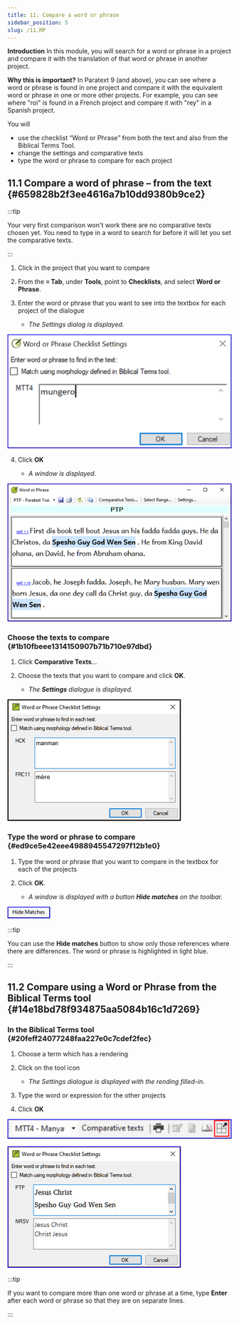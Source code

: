 ```yaml
---
title: 11. Compare a word or phrase
sidebar_position: 5
slug: /11.MP
---
```




**Introduction**  In this module, you will search for a word or phrase in a project and compare it with the translation of that word or phrase in another project.


**Why this is important?**  In Paratext 9 (and above), you can see where a word or phrase is found in one project and compare it with the equivalent word or phrase in one or more other projects. For example, you can see where "roi" is found in a French project and compare it with "rey" in a Spanish project.


You will

- use the checklist “Word or Phrase” from both the text and also from the Biblical Terms Tool.
- change the settings and comparative texts
- type the word or phrase to compare for each project

## 11.1 Compare a word of phrase – from the text {#659828b2f3ee4616a7b10dd9380b9ce2}


:::tip

Your very first comparison won't work there are no comparative texts chosen yet. You need to type in a word to search for before it will let you set the comparative texts.

:::




<div class='notion-row'>
<div class='notion-column' style={{width: 'calc((100% - (min(32px, 4vw) * 1)) * 0.5)'}}>

1. Click in the project that you want to compare

2. From the **≡ Tab**, under **Tools**, point to **Checklists**, and select **Word or Phrase**.

3. Enter the word or phrase that you want to see into the textbox for each project of the dialogue
    - _The Settings dialog is displayed_.

</div><div className='notion-spacer'></div>

<div class='notion-column' style={{width: 'calc((100% - (min(32px, 4vw) * 1)) * 0.5)'}}>


![](./1724975881.png)


</div><div className='notion-spacer'></div>
</div>


<div class='notion-row'>
<div class='notion-column' style={{width: 'calc((100% - (min(32px, 4vw) * 1)) * 0.5)'}}>


4. Click **OK**

    - _A window is displayed_.

</div><div className='notion-spacer'></div>

<div class='notion-column' style={{width: 'calc((100% - (min(32px, 4vw) * 1)) * 0.5)'}}>


![](./1832899552.png)


</div><div className='notion-spacer'></div>
</div>

### Choose the texts to compare {#1b10fbeee1314150907b71b710e97dbd}


<div class='notion-row'>
<div class='notion-column' style={{width: 'calc((100% - (min(32px, 4vw) * 1)) * 0.5)'}}>

1. Click **Comparative Texts**…

2. Choose the texts that you want to compare and click **OK**.
    - _The_ _**Settings**_ _dialogue is displayed._

</div><div className='notion-spacer'></div>

<div class='notion-column' style={{width: 'calc((100% - (min(32px, 4vw) * 1)) * 0.5)'}}>


![](./930301174.png)


</div><div className='notion-spacer'></div>
</div>

### Type the word or phrase to compare {#ed9ce5e42eee4988945547297f12b1e0}

1. Type the word or phrase that you want to compare in the textbox for each of the projects

<div class='notion-row'>
<div class='notion-column' style={{width: 'calc((100% - (min(32px, 4vw) * 1)) * 0.5)'}}>


2. Click **OK**.

    - _A window is displayed with a button_ _**Hide matches**_ _on the toolbar._

</div><div className='notion-spacer'></div>

<div class='notion-column' style={{width: 'calc((100% - (min(32px, 4vw) * 1)) * 0.5)'}}>


![](./1899548500.png)


</div><div className='notion-spacer'></div>
</div>

:::tip

You can use the **Hide matches** button to show only those references where there are differences. The word or phrase is highlighted in light blue.

:::




## 11.2 Compare using a Word or Phrase from the Biblical Terms tool {#14e18bd78f934875aa5084b16c1d7269}


### In the Biblical Terms tool {#20feff24077248faa227e0c7cdef2fec}

1. Choose a term which has a rendering

<div class='notion-row'>
<div class='notion-column' style={{width: 'calc((100% - (min(32px, 4vw) * 1)) * 0.5)'}}>


2. Click on the tool icon

    - _The Settings dialogue is displayed with the rending filled-in._


3. Type the word or expression for the other projects



4. Click **OK**


</div><div className='notion-spacer'></div>

<div class='notion-column' style={{width: 'calc((100% - (min(32px, 4vw) * 1)) * 0.5)'}}>


![](./1940364425.png)



![](./1033499645.png)


</div><div className='notion-spacer'></div>
</div>

:::tip

If you want to compare more than one word or phrase at a time, type **Enter** after each word or phrase so that they are on separate lines.

:::



